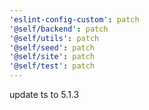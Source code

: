 ```yaml
---
'eslint-config-custom': patch
'@self/backend': patch
'@self/utils': patch
'@self/seed': patch
'@self/site': patch
'@self/test': patch
---
```


update ts to 5.1.3
